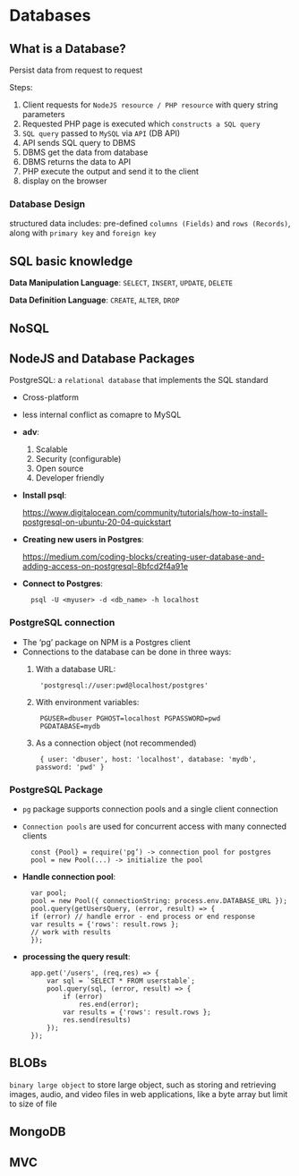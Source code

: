 # Databases
## What is a Database?
Persist data from request to request

Steps:
1. Client requests for `NodeJS resource / PHP resource` with query string parameters
2. Requested PHP page is executed which `constructs a SQL query`
3. `SQL query` passed to `MySQL` via `API` (DB API)
4. API sends SQL query to DBMS
5. DBMS get the data from database
6. DBMS returns the data to API
7. PHP execute the output and send it to the client
8. display on the browser

### Database Design
structured data includes: pre-defined `columns (Fields)` and `rows (Records)`, along with `primary key` and `foreign key`

## SQL basic knowledge
**Data Manipulation Language**: `SELECT`, `INSERT`, `UPDATE`, `DELETE`

**Data Definition Language**: `CREATE`, `ALTER`, `DROP`

## NoSQL

## NodeJS and Database Packages
PostgreSQL: a `relational database` that implements the SQL standard
- Cross-platform
- less internal conflict as comapre to MySQL

- **adv**:
    1. Scalable
    2. Security (configurable)
    3. Open source
    4. Developer friendly

- **Install psql**:

    https://www.digitalocean.com/community/tutorials/how-to-install-postgresql-on-ubuntu-20-04-quickstart

- **Creating new users in Postgres**:

    https://medium.com/coding-blocks/creating-user-database-and-adding-access-on-postgresql-8bfcd2f4a91e

- **Connect to Postgres**:

        psql -U <myuser> -d <db_name> -h localhost

### PostgreSQL connection
- The ‘pg’ package on NPM is a Postgres client
- Connections to the database can be done in three ways:
    1. With a database URL:
        
            'postgresql://user:pwd@localhost/postgres'

    2. With environment variables:

            PGUSER=dbuser PGHOST=localhost PGPASSWORD=pwd
            PGDATABASE=mydb

    3. As a connection object (not recommended)

            { user: 'dbuser', host: 'localhost', database: 'mydb', password: 'pwd' }

### PostgreSQL Package
- `pg` package supports connection pools and a single client connection
- `Connection pools` are used for concurrent access with many connected clients

        const {Pool} = require('pg’) -> connection pool for postgres
        pool = new Pool(...) -> initialize the pool

- **Handle connection pool**:

        var pool;
        pool = new Pool({ connectionString: process.env.DATABASE_URL });
        pool.query(getUsersQuery, (error, result) => {
        if (error) // handle error - end process or end response
        var results = {'rows': result.rows };
        // work with results
        });

- **processing the query result**:

        app.get('/users', (req,res) => {
            var sql = `SELECT * FROM userstable`;
            pool.query(sql, (error, result) => {
                if (error)
                    res.end(error);
                var results = {'rows': result.rows };
                res.send(results)
            });
        });

## BLOBs
`binary large object` to store large object, such as storing and retrieving images, audio, and video files in web applications, like a byte array but limit to size of file
## MongoDB

## MVC